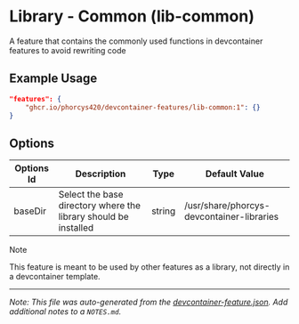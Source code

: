 
# Library - Common (lib-common)

A feature that contains the commonly used functions in devcontainer features to avoid rewriting code

## Example Usage

```json
"features": {
    "ghcr.io/phorcys420/devcontainer-features/lib-common:1": {}
}
```

## Options

| Options Id | Description | Type | Default Value |
|-----|-----|-----|-----|
| baseDir | Select the base directory where the library should be installed | string | /usr/share/phorcys-devcontainer-libraries |

> [!NOTE]
> This feature is meant to be used by other features as a library, not directly in a devcontainer template.

---

_Note: This file was auto-generated from the [devcontainer-feature.json](https://github.com/phorcys420/devcontainer-features/blob/main/src/lib-common/devcontainer-feature.json).  Add additional notes to a `NOTES.md`._
